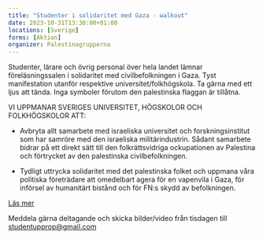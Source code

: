 ```yaml
---
title: "Studenter i solidaritet med Gaza - walkout"
date: 2023-10-31T13:30:00+01:00
locations: [Sverige]
forms: [Aktion]
organizer: Palestinagrupperna
---
```

Studenter, lärare och övrig personal över hela landet lämnar föreläsningssalen i solidaritet med civilbefolkningen i Gaza. Tyst manifestation utanför respektive universitet/folkhögskola. Ta gärna med ett ljus att tända. Inga symboler förutom den palestinska flaggan är tillåtna.

VI UPPMANAR SVERIGES UNIVERSITET, HÖGSKOLOR OCH FOLKHÖGSKOLOR ATT:

- Avbryta allt samarbete med israeliska universitet och forskningsinstitut som har samröre med den israeliska militärindustrin. Sådant samarbete bidrar på ett direkt sätt till den folkrättsvidriga ockupationen av Palestina och förtrycket av den palestinska civilbefolkningen.

- Tydligt uttrycka solidaritet med det palestinska folket och uppmana våra politiska företrädare att omedelbart agera för en vapenvila i Gaza, för införsel av humanitärt bistånd och för FN:s skydd av befolkningen.

[Läs mer](https://palestinagrupperna.se/studentupprop)

Meddela gärna deltagande och skicka bilder/video från tisdagen till studentupprop@gmail.com
